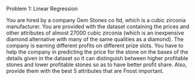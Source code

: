 Problem 1: Linear Regression

You are hired by a company Gem Stones co ltd, which is a cubic zirconia manufacturer.
You are provided with the dataset containing the prices and other attributes of almost 27000 cubic zirconia (which is an inexpensive diamond alternative with many of the same qualities as a diamond).
The company is earning different profits on different prize slots.
You have to help the company in predicting the price for the stone on the bases of the details given in the dataset so it can distinguish between higher profitable stones and lower profitable stones so as to have better profit share.
Also, provide them with the best 5 attributes that are Fnost important.
